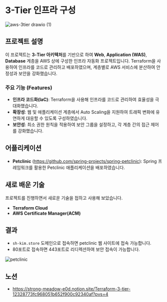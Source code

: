 # 3-Tier 인프라 구성

![aws-3tier drawio (1)](https://github.com/user-attachments/assets/840fd20d-3916-46bf-94de-eec66ef0c208)

## 프로젝트 설명

이 프로젝트는 **3-Tier 아키텍처**를 기반으로 하여 **Web**, **Application (WAS)**, **Database** 계층을 AWS 상에 구성한 인프라 자동화 프로젝트입니다. Terraform을 사용하여 인프라를 코드로 관리하고 배포하였으며, 계층별로 AWS 서비스에 분산하여 안정성과 보안을 강화했습니다.

### 주요 기능 (Features)

- **인프라 코드화(IaC)**: Terraform을 사용해 인프라를 코드로 관리하여 효율성을 극대화했습니다.
- **확장성**: 웹 및 애플리케이션 계층에서 Auto Scaling을 지원하여 트래픽 변화에 유연하게 대응할 수 있도록 구성하였습니다.
- **보안성**: 최소 권한 원칙을 적용하여 보안 그룹을 설정하고, 각 계층 간의 접근 제어를 강화했습니다.

## 어플리케이션

- **Petclinic** (https://github.com/spring-projects/spring-petclinic): Spring 프레임워크를 활용한 Petclinic 애플리케이션을 배포하였습니다.

## 새로 배운 기술

프로젝트를 진행하면서 새로운 기술을 접하고 사용해 보았습니다.

- **Terraform Cloud**
- **AWS Certificate Manager(ACM)**

## 결과
- `sh-kim.store` 도메인으로 접속하면 petclinic 웹 사이트에 접속 가능합니다.
- 80포트로 접속하면 443포트로 리디렉션하여 보안 접속이 가능합니다.

![petclinic](https://github.com/user-attachments/assets/31cb160d-8209-4d92-8c0e-f4a33de7b288)

## 노션
- https://strong-meadow-e0d.notion.site/Terraform-3-tier-12328773fc968051b652f900c92340af?pvs=4
